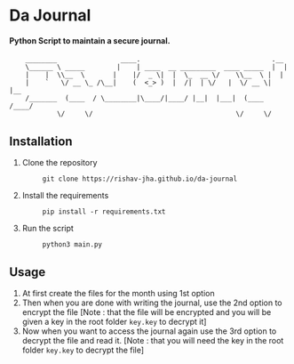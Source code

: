 # Da Journal

#### Python Script to maintain a secure journal.


```
    ________                ____.                                 .__   
    \______ \ _____        |    | ____  __ _________  ____ _____  |  |  
    |    |  \\__  \       |    |/  _ \|  |  \_  __ \/    \\__  \ |  |  
    |    `   \/ __ \_ /\__|    (  <_> )  |  /|  | \/   |  \/ __ \|  |__
    /_______  (____  / \________|\____/|____/ |__|  |___|  (____  /____/
            \/     \/                                    \/     \/      
```

## Installation

1. Clone the repository
   ```
        git clone https://rishav-jha.github.io/da-journal
   ````
2. Install the requirements
   ```
        pip install -r requirements.txt
   ```
3. Run the script
   ```
        python3 main.py
   ```

## Usage

1. At first create the files for the month using 1st option
2. Then when you are done with writing the journal, use the 2nd option to encrypt the file [Note : that the file will be encrypted and you will be given a key in the root folder `key.key` to decrypt it]
3. Now when you want to access the journal again use the 3rd option to decrypt the file and read it. [Note : that you will need the key in the root folder `key.key` to decrypt the file]